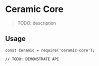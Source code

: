 # Ceramic Core

> TODO: description

## Usage

```
const Ceramic = require('ceramic-core');

// TODO: DEMONSTRATE API
```
